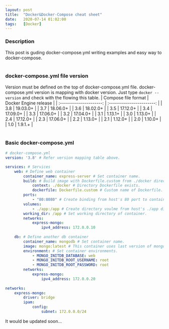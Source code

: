 ```yaml
---
layout: post
title:  "Docker&Docker-Compose cheat sheet"
date:   2020-07-14 01:02:00
tags:   [Docker]
---
```

### Description
This post is guding docker-compose.yml writing examples and easy way to docker-compose.
<br/>
<br/>


### docker-compose.yml file version
Version must be defined on the top of docker-compose.yml file. docker-compose.yml version is mapping with docker version. Just type `docker --version` and check with the flowing this table.
|   Compose file format   |   Docker Engine release   |
| :---------------------: | :-----------------------: |
|           3.8           |         19.03.0+          |
|           3.7           |         18.06.0+          |
|           3.6           |         18.02.0+          |
|           3.5           |         17.12.0+          |
|           3.4           |         17.09.0+          |
|           3.3           |         17.06.0+          |
|           3.2           |         17.04.0+          |
|           3.1           |          1.13.1+          |
|           3.0           |          1.13.0+          |
|           2.4           |         17.12.0+          |
|           2.3           |         17.06.0+          |
|           2.2           |          1.13.0+          |
|           2.1           |          1.12.0+          |
|           2.0           |          1.10.0+          |
|           1.0           |          1.9.1.+          |
<br/>
<br/>


### Basic docker-compose.yml
```yml
# docker-compose.yml
version: '3.8' # Refer version mapping table above.

services: # Services
    web: # Define web container
        container_name: express-server # Set container name.
        build: # Build image with Dockerfile.custom from ./docker directory.
            context: ./docker # Directory Dockerfile exists.
            dockerfile: Dockerfile.custom # Custom name of Dockerfile.
        ports:
            - "80:8080" # Create binding from host's 80 port to container's 8080 port.
        volumes:
            - ./app:/app # Create directory voulme from host's ./app directory to container's /app directory.
        working_dir: /app # Set working directory of container.
        networks:
            express-mongo:
                ipv4_address: 172.0.0.10
 
    db: # Define another db container
        container_name: mongodb # Set container name.
        image: mongo:latest # This container uses last version of mongo image without building Dockerfile.
        environment: # Set container environments.
            - MONGO_INITDB_DATABASE: web
            - MONGO_INITDB_ROOT_USERNAME: root
            - MONGO_INITDB_ROOT_PASSWORD: root
        networks:
            express-mongo:
                ipv4_address: 172.0.0.20
                
networks:
    express-mongo:
        driver: bridge
        ipam:
            config:
                subnet: 172.0.0.0/24
```

It would be updated soon...
